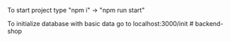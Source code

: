 To start project type "npm i" -> "npm run start"

To initialize database with basic data go to localhost:3000/init
#   b a c k e n d - s h o p  
 